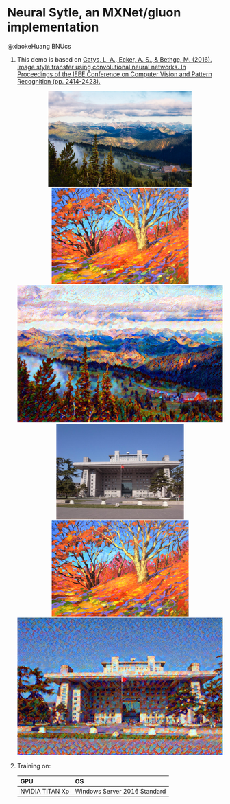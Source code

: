 # Neural Sytle, an MXNet/gluon implementation

@xiaokeHuang BNUcs

1. This demo is based on [Gatys, L. A., Ecker, A. S., & Bethge, M. (2016). Image style transfer using convolutional neural networks. In Proceedings of the IEEE Conference on Computer Vision and Pattern Recognition (pp. 2414-2423).](https://www.cv-foundation.org/openaccess/content_cvpr_2016/papers/Gatys_Image_Style_Transfer_CVPR_2016_paper.pdf)

   <div align="center">
    <img src="https://raw.githubusercontent.com/x1aokeHuang/Neural-style-MXNet/master/img/Forest.jpg" height="223px">
    <img src="https://raw.githubusercontent.com/x1aokeHuang/Neural-style-MXNet/master/img/style_0.jpg" height="223px">
    <img src="https://raw.githubusercontent.com/x1aokeHuang/Neural-style-MXNet/master/img/out_3.png" width="710px">
   </div>

   <div align="center">
    <img src="https://raw.githubusercontent.com/x1aokeHuang/Neural-style-MXNet/master/img/BNU.jpg" height="223px">
    <img src="https://raw.githubusercontent.com/x1aokeHuang/Neural-style-MXNet/master/img/style_0.jpg" height="223px">
    <img src="https://raw.githubusercontent.com/x1aokeHuang/Neural-style-MXNet/master/img/out_1.png" width="710px">
   </div>

2. Training on:

   | GPU             | OS                           |
   | --------------- | ---------------------------- |
   | NVIDIA TITAN Xp | Windows Server 2016 Standard |

